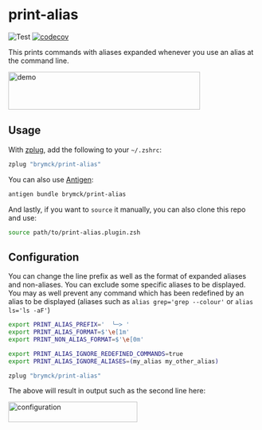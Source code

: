 print-alias
===========

![Test](https://github.com/brymck/print-alias/workflows/Test/badge.svg)
[![codecov](https://codecov.io/gh/brymck/print-alias/branch/master/graph/badge.svg)](https://codecov.io/gh/brymck/print-alias)

This prints commands with aliases expanded whenever you use an alias at the command line.

<img height="76" width="385" alt="demo" src="images/demo.png">

Usage
-----

With [zplug](https://github.com/zplug/zplug), add the following to your `~/.zshrc`:

```zsh
zplug "brymck/print-alias"
```

You can also use [Antigen](https://github.com/zsh-users/antigen):

```zsh
antigen bundle brymck/print-alias
```

And lastly, if you want to `source` it manually, you can also clone this repo and use:

```zsh
source path/to/print-alias.plugin.zsh
```

Configuration
-------------

You can change the line prefix as well as the format of expanded aliases and non-aliases.
You can exclude some specific aliases to be displayed.
You may as well prevent any command which has been redefined by an alias to be displayed (aliases such as `alias grep='grep --colour'` or `alias ls='ls -aF'`)

```zsh
export PRINT_ALIAS_PREFIX='  ╰─> '
export PRINT_ALIAS_FORMAT=$'\e[1m'
export PRINT_NON_ALIAS_FORMAT=$'\e[0m'

export PRINT_ALIAS_IGNORE_REDEFINED_COMMANDS=true
export PRINT_ALIAS_IGNORE_ALIASES=(my_alias my_other_alias)

zplug "brymck/print-alias"
```

The above will result in output such as the second line here:

<img height="41" width="259" alt="configuration" src="images/configuration.png">
